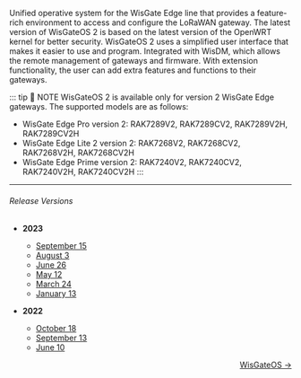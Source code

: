 <rk-head img="/assets/images/release-notes/WisGateOS2.png"></rk-head>


Unified operative system for the WisGate Edge line that provides a feature-rich environment to access and configure the LoRaWAN gateway. The latest version of WisGateOS 2 is based on the latest version of the OpenWRT kernel for better security. WisGateOS 2 uses a simplified user interface that makes it easier to use and program. Integrated with WisDM, which allows the remote management of gateways and firmware. With extension functionality, the user can add extra features and functions to their gateways.

::: tip 📝 NOTE
WisGateOS 2 is available only for version 2 WisGate Edge gateways.
The supported models are as follows:
 - WisGate Edge Pro version 2: RAK7289V2, RAK7289CV2, RAK7289V2H, RAK7289CV2H
 - WisGate Edge Lite 2 version 2:  RAK7268V2, RAK7268CV2, RAK7268V2H, RAK7268CV2H
 - WisGate Edge Prime version 2: RAK7240V2, RAK7240CV2, RAK7240V2H, RAK7240CV2H
:::

---

###### Release Versions

- <b> 2023 </b>

    - [September 15](/Release-Notes/WisGateOS2/2023/September-15)
    - [August 3](/Release-Notes/WisGateOS2/2023/August-3/)
    - [June 26](/Release-Notes/WisGateOS2/2023/June-26/)
    - [May 12](/Release-Notes/WisGateOS2/2023/May-12/)
    - [March 24](/Release-Notes/WisGateOS2/2023/March-24/)
    - [January 13](/Release-Notes/WisGateOS2/2023/January-13/)


- <b> 2022 </b>

    - [October 18](/Release-Notes/WisGateOS2/2022/October-18/)
    - [September 13](/Release-Notes/WisGateOS2/2022/September-13/)
    - [June 10](/Release-Notes/WisGateOS2/2022/June-10/)


<style>
  .container {
    text-align: right;
  }
</style>

<div class="container">
  <p class="action">
    <a href="/Release-Notes/WisGateOS/" class="nav-link action-button keychainify-checked">
      WisGateOS →
    </a>
  </p>
</div>
